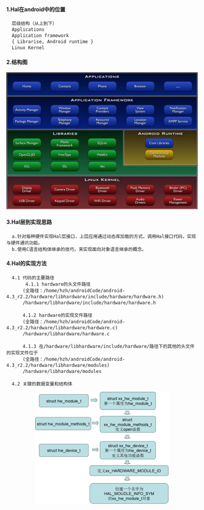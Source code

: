 #### 1.Hal在android中的位置
      层级结构（从上到下）
      Applications
      Application framework
      { Librarise, Android runtime }
      Linux Kernel
#### 2.结构图
![](https://github.com/HZHAndroid/Android_Hal/blob/master/Android%20HAL/android_layer.png)

#### 3.Hal层到实现思路
      a.针对每种硬件实现Hal层接口，上层应用通过动态库加载的方式，调用Hal接口代码，实现与硬件通讯功能。
      b.使用C语言结构体继承的技巧，来实现面向对象语言继承的概念。
#### 4.Hal的实现方法
      4.1 代码的主要路径
           4.1.1 hardware的头文件路径
          (全路径：/home/hzh/androidCode/android-4.3_r2.2/hardware/libhardware/include/hardware/hardware.h)
          /hardware/libhardware/include/hardware/hardware.h
          
          4.1.2 hardware的实现文件路径
          (全路径：/home/hzh/androidCode/android-4.3_r2.2/hardware/libhardware/hardware.c)
          /hardware/libhardware/hardware.c
          
          4.1.3 在/hardware/libhardware/include/hardware/路径下的其他的头文件的实现文件位于
          (全路径：/home/hzh/androidCode/android-4.3_r2.2/hardware/libhardware/modules)
          /hardware/libhardware/modules
          
      4.2 关键的数据变量和结构体
<center>
  <img src="https://github.com/HZHAndroid/Android_Hal/blob/master/Android%20HAL/关键的数据变量和结构体.png" width="70%"  /> 
</center>
            
